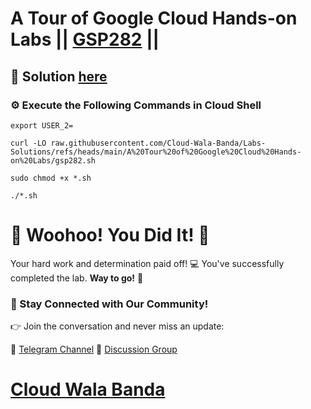# A Tour of Google Cloud Hands-on Labs || [GSP282](https://www.cloudskillsboost.google/focuses/2794?parent=catalog) ||

## 🔑 Solution [here](https://youtu.be/cqxON8fzoMU)

### ⚙️ Execute the Following Commands in Cloud Shell

```
export USER_2=
```
```
curl -LO raw.githubusercontent.com/Cloud-Wala-Banda/Labs-Solutions/refs/heads/main/A%20Tour%20of%20Google%20Cloud%20Hands-on%20Labs/gsp282.sh

sudo chmod +x *.sh

./*.sh
```

# 🎉 Woohoo! You Did It! 🎉

Your hard work and determination paid off! 💻
You've successfully completed the lab. **Way to go!** 🚀

### 💬 Stay Connected with Our Community!

👉 Join the conversation and never miss an update:

📢 [Telegram Channel](https://t.me/cloudwalabanda)
👥 [Discussion Group](https://t.me/cloudwalabandachats)

# [Cloud Wala Banda](https://www.youtube.com/@cloudwalabanda)
